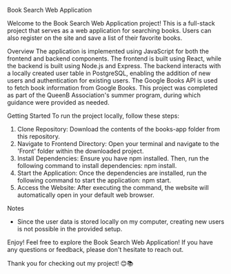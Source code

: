 Book Search Web Application

Welcome to the Book Search Web Application project! This is a full-stack project that serves as a web application for searching books. Users can also register on the site and save a list of their favorite books.

Overview
The application is implemented using JavaScript for both the frontend and backend components. The frontend is built using React, while the backend is built using Node.js and Express. The backend interacts with a locally created user table in PostgreSQL, enabling the addition of new users and authentication for existing users. The Google Books API is used to fetch book information from Google Books.
This project was completed as part of the QueenB Association's summer program, during which guidance were provided as needed.

Getting Started
To run the project locally, follow these steps:
1. Clone Repository: Download the contents of the books-app folder from this repository.
2. Navigate to Frontend Directory: Open your terminal and navigate to the 'Front' folder within the downloaded project.
3. Install Dependencies: Ensure you have npm installed. Then, run the following command to install dependencies: npm install.
4. Start the Application: Once the dependencies are installed, run the following command to start the application: npm start.
5. Access the Website: After executing the command, the website will automatically open in your default web browser.

Notes
- Since the user data is stored locally on my computer, creating new users is not possible in the provided setup.

Enjoy!
Feel free to explore the Book Search Web Application! If you have any questions or feedback, please don't hesitate to reach out.

Thank you for checking out my project! 😊📚
